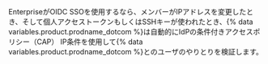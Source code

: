 EnterpriseがOIDC SSOを使用するなら、メンバーがIPアドレスを変更したとき、そして個人アクセストークンもしくはSSHキーが使われたとき、{% data variables.product.prodname_dotcom %}は自動的にIdPの条件付きアクセスポリシー（CAP） IP条件を使用して{% data variables.product.prodname_dotcom %}とのユーザのやりとりを検証します。
